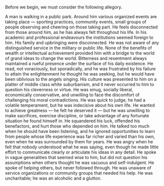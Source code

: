 Before we begin, we must consider the following allegory.

A man is walking in a public park. Around him various organized events are taking place — sporting
practices, community events, small groups of people observing and cheering on those taking part. He
feels disconnected from those around him, as he has always felt throughout his life. In his academic
and professional endeavours the institutions seemed foreign to him. His family and upbringing were
disconnected. He was not aware of any distinguished service in the military or public life. None of
the benefits of wealth or intellectual achievement provided him with a bridge to the world of grand
ideas to change the world. Bitterness and resentment always maintained a rueful presence under the
surface of his daily existence. He read, not voraciously, but sporadically, and he was frustrated by
his failure to attain the enlightenment he thought he was seeking, but he would have been oblivious
to the angels singing. His culture was presented to him on a platter of middle class white
suburbanism, and it never occurred to him to question his cleverness or virtue. He was smug,
socially liberal, economically conservative, and unwilling to face the discomfort of challenging his
moral contradictions. He was quick to judge, he had a volatile temperament, but he was indecisive
about his own life. He wanted to achieve greatness — he felt he deserved it — but he was unwilling
to make sacrifices, exercise discipline, or take advantage of any fortunate situation he found
himself in. He squandered his luck, offended his benefactors, and hurt those who depended on him. He
talked too much when he should have been listening, and he ignored opportunities to learn from
people whose life experience was far richer and varied than his own, even when he was surrounded by
them for years. He was angry when he felt that nobody understood what he was saying, even though he
made little effort to communicate clearly or articulate his ideas in any detail. He spoke in vague
generalities that seemed wise to him, but did not question his assumptions when others thought he
was vacuous and self-indulgent. He spoke of helping others, but never followed through. He was
unaware of service organizations or community groups that needed his help. He was uncharitable; he
was an alcoholic and a glutton.


